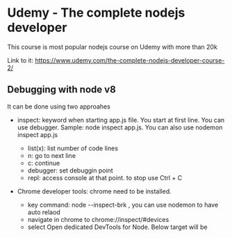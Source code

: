 # Udemy - The complete nodejs developer

This course is most popular nodejs course on Udemy with more than 20k

Link to it: https://www.udemy.com/the-complete-nodejs-developer-course-2/

 
## Debugging with node v8

It can be done using two approahes

- inspect: keyword when starting app.js file. You start at first line. You can use debugger. Sample: node inspect app.js. You can also use nodemon inspect app.js
  - list(x): list number of code lines
  - n: go to next line
  - c: continue
  - debugger: set debuggin point
  - repl: access console at that point. to stop use Ctrl + C

- Chrome developer tools: chrome need to be installed. 
  - key command: node --inspect-brk <filename>, you can use nodemon to have auto relaod
  - navigate in chrome to chrome://inspect/#devices
  - select Open dedicated DevTools for Node. Below target will be

